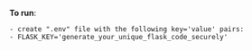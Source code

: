 **To run**:

    - create ".env" file with the following key='value' pairs:
    - FLASK_KEY='generate_your_unique_flask_code_securely'

